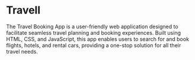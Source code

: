 # Travell

The Travel Booking App is a user-friendly web application designed to facilitate seamless travel planning and booking experiences. Built using HTML, CSS, and JavaScript, this app enables users to search for and book flights, hotels, and rental cars, providing a one-stop solution for all their travel needs.
